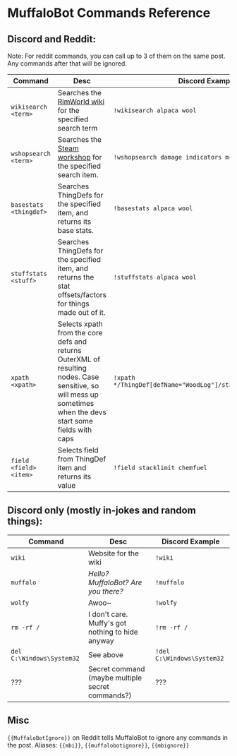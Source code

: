 # MuffaloBot Commands Reference

## Discord and Reddit:
Note: For reddit commands, you can call up to 3 of them on the same post. Any commands after that will be ignored. 

| Command | Desc | Discord Example | Reddit Example |
| --- | --- | --- | --- |
| `wikisearch <term>` | Searches the [RimWorld wiki](http://rimworldwiki.com/) for the specified search term | `!wikisearch alpaca wool` | `{{wikisearch alpaca wool}}` |
| `wshopsearch <term>` | Searches the [Steam workshop](http://steamcommunity.com/workshop/browse/?appid=294100) for the specified search item. | `!wshopsearch damage indicators mod` | `{{wshopsearch damage indicators mod}}` |
| `basestats <thingdef>` | Searches ThingDefs for the specified item, and returns its base stats. | `!basestats alpaca wool` | `{{basestats alpaca wool}}` |
| `stuffstats <stuff>` | Searches ThingDefs for the specified item, and returns the stat offsets/factors for things made out of it. | `!stuffstats alpaca wool` | `{{stuffstats alpaca wool}}` |
| `xpath <xpath>` | Selects xpath from the core defs and returns OuterXML of resulting nodes. Case sensitive, so will mess up sometimes when the devs start some fields with caps | `!xpath */ThingDef[defName="WoodLog"]/statBases/MaxHitPoints` | `{{xpath */ThingDef[defName="WoodLog"]/statBases/MaxHitPoints}}` |
| `field <field> <item>` | Selects field from ThingDef item and returns its value | `!field stacklimit chemfuel` | `{{field stacklimit chemfuel}}` |

## Discord only (mostly in-jokes and random things):
| Command | Desc | Discord Example |
| --- | --- | --- |
| `wiki` | Website for the wiki | `!wiki` |
| `muffalo` | *Hello? MuffaloBot? Are you there?* | `!muffalo` |
| `wolfy` | Awoo~ | `!wolfy` |
| `rm -rf /` | I don't care. Muffy's got nothing to hide anyway | `!rm -rf /` |
| `del C:\Windows\System32` | See above | `!del C:\Windows\System32` |
| ??? | Secret command (maybe multiple secret commands?) | ??? | 

## Misc
`{{MuffaloBotIgnore}}` on Reddit tells MuffaloBot to ignore any commands in the post. Aliases: `{{mbi}}`, `{{muffalobotignore}}`, `{{mbignore}}`
